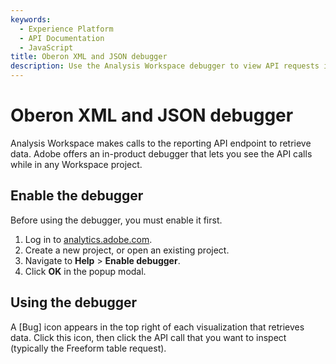```yaml
---
keywords:
  - Experience Platform
  - API Documentation
  - JavaScript
title: Oberon XML and JSON debugger
description: Use the Analysis Workspace debugger to view API requests in XML or JSON format.
---
```


# Oberon XML and JSON debugger

Analysis Workspace makes calls to the reporting API endpoint to retrieve data. Adobe offers an in-product debugger that lets you see the API calls while in any Workspace project.

## Enable the debugger

Before using the debugger, you must enable it first.

1. Log in to [analytics.adobe.com](https://analytics.adobe.com).
2. Create a new project, or open an existing project.
3. Navigate to **Help** > **Enable debugger**.
4. Click **OK** in the popup modal.

## Using the debugger

A [Bug] icon appears in the top right of each visualization that retrieves data. Click this icon, then click the API call that you want to inspect (typically the Freeform table request).
